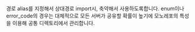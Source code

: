 

경로 alias를 지정해서 상대경로 import시, 축약해서 사용하도록합니다.
enum이나 error_code의 경우는 대체적으로 모든 서버가 공유할 확률이 높기에 모노레포의 특성을 이용해 공통 디렉토리에서 관리합니다.
